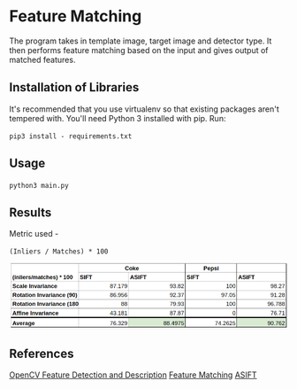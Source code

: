 # Feature Matching

The program takes in template image, target image and detector type. It then performs feature matching based on the input
and gives output of matched features. 

## Installation of Libraries

It's recommended that you use virtualenv so that existing packages aren't tempered with. You'll need Python 3 installed with pip. Run:

`pip3 install - requirements.txt`

## Usage

`python3 main.py`


## Results

Metric used -

`(Inliers / Matches) * 100`

![Alt text](results.png?raw=true "Results")


## References

[OpenCV Feature Detection and Description](https://github.com/methylDragon/opencv-python-reference/blob/master/02%20OpenCV%20Feature%20Detection%20and%20Description.md)
[Feature Matching](https://github.com/methylDragon/opencv-python-reference/blob/master/02%20OpenCV%20Feature%20Detection%20and%20Description.md)
[ASIFT](https://github.com/makelove/OpenCV-Python-Tutorial/blob/master/%E5%AE%98%E6%96%B9samples/asift.py)
